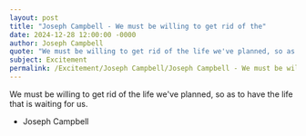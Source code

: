 ```yaml
---
layout: post
title: "Joseph Campbell - We must be willing to get rid of the"
date: 2024-12-28 12:00:00 -0000
author: Joseph Campbell
quote: "We must be willing to get rid of the life we've planned, so as to have the life that is waiting for us."
subject: Excitement
permalink: /Excitement/Joseph Campbell/Joseph Campbell - We must be willing to get rid of the
---
```


We must be willing to get rid of the life we've planned, so as to have the life that is waiting for us.

- Joseph Campbell
